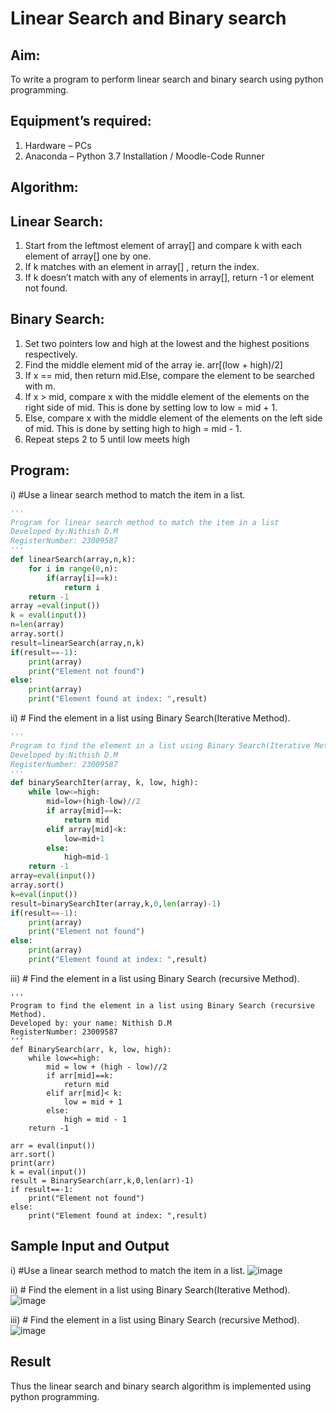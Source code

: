 # Linear Search and Binary search
## Aim:
To write a program to perform linear search and binary search using python programming.
## Equipment’s required:
1.	Hardware – PCs
2.	Anaconda – Python 3.7 Installation / Moodle-Code Runner
## Algorithm:
## Linear Search:
1.	Start from the leftmost element of array[] and compare k with each element of array[] one by one.
2.	If k matches with an element in array[] , return the index.
3.	If k doesn’t match with any of elements in array[], return -1 or element not found.
## Binary Search:
1.	Set two pointers low and high at the lowest and the highest positions respectively.
2.	Find the middle element mid of the array ie. arr[(low + high)/2]
3.	If x == mid, then return mid.Else, compare the element to be searched with m.
4.	If x > mid, compare x with the middle element of the elements on the right side of mid. This is done by setting low to low = mid + 1.
5.	Else, compare x with the middle element of the elements on the left side of mid. This is done by setting high to high = mid - 1.
6.	Repeat steps 2 to 5 until low meets high
## Program:
i)	#Use a linear search method to match the item in a list.
```python
''' 
Program for linear search method to match the item in a list
Developed by:Nithish D.M
RegisterNumber: 23009587
'''
def linearSearch(array,n,k):
    for i in range(0,n):
        if(array[i]==k):
            return i
    return -1
array =eval(input())
k = eval(input())
n=len(array)
array.sort()
result=linearSearch(array,n,k)
if(result==-1):
    print(array)
    print("Element not found")
else:
    print(array)
    print("Element found at index: ",result)

```
ii)	# Find the element in a list using Binary Search(Iterative Method).
```python
''' 
Program to find the element in a list using Binary Search(Iterative Method)..
Developed by:Nithish D.M
RegisterNumber: 23009587
'''
def binarySearchIter(array, k, low, high):
    while low<=high:
        mid=low+(high-low)//2
        if array[mid]==k:
            return mid
        elif array[mid]<k:
            low=mid+1
        else:
            high=mid-1
    return -1
array=eval(input())
array.sort()
k=eval(input())
result=binarySearchIter(array,k,0,len(array)-1)
if(result==-1):
    print(array)
    print("Element not found")
else:
    print(array)
    print("Element found at index: ",result) 

```
iii)	# Find the element in a list using Binary Search (recursive Method).
```
''' 
Program to find the element in a list using Binary Search (recursive Method).
Developed by: your name: Nithish D.M
RegisterNumber: 23009587
'''
def BinarySearch(arr, k, low, high):
    while low<=high:
        mid = low + (high - low)//2
        if arr[mid]==k:
            return mid
        elif arr[mid]< k:
            low = mid + 1
        else:
            high = mid - 1
    return -1
    
arr = eval(input())
arr.sort()
print(arr)
k = eval(input())
result = BinarySearch(arr,k,0,len(arr)-1)
if result==-1:
    print("Element not found")
else:
    print("Element found at index: ",result)

```
## Sample Input and Output
i)	#Use a linear search method to match the item in a list.
![image](https://github.com/Mrnithishx/Search-Algorithm/assets/148201573/a0a2e21c-2d95-45b3-a5dd-59a71cd8491d)

ii)	# Find the element in a list using Binary Search(Iterative Method).
![image](https://github.com/Mrnithishx/Search-Algorithm/assets/148201573/068a17b5-220d-494b-8e0c-cf7d6107dc1c)

iii)	# Find the element in a list using Binary Search (recursive Method).
![image](https://github.com/Mrnithishx/Search-Algorithm/assets/148201573/68f1700d-3478-4137-9706-b835a2bf20fd)

## Result
Thus the linear search and binary search algorithm is implemented using python programming.
